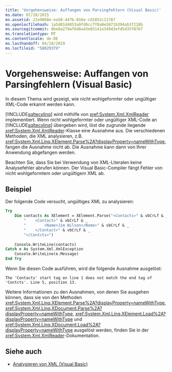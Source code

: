 ```yaml
---
title: 'Vorgehensweise: Auffangen von Parsingfehlern (Visual Basic)'
ms.date: 07/20/2015
ms.assetid: 22e9068e-ea58-447b-816e-cd1852c11787
ms.openlocfilehash: 1a5d01d4853a9fd0cc7f0a0e5071b394ab3f218b
ms.sourcegitcommit: 0be8a279af6d8a43e03141e349d3efd5d35f8767
ms.translationtype: MT
ms.contentlocale: de-DE
ms.lasthandoff: 04/18/2019
ms.locfileid: "58829379"
---
```

# <a name="how-to-catch-parsing-errors-visual-basic"></a>Vorgehensweise: Auffangen von Parsingfehlern (Visual Basic)
In diesem Thema wird gezeigt, wie nicht wohlgeformter oder ungültiger XML-Code erkannt werden kann.  
  
 [!INCLUDE[sqltecxlinq](~/includes/sqltecxlinq-md.md)] wird mithilfe von <xref:System.Xml.XmlReader> implementiert. Wenn nicht wohlgeformter oder ungültiger XML-Code an [!INCLUDE[sqltecxlinq](~/includes/sqltecxlinq-md.md)] übergeben wird, löst die zugrunde liegende <xref:System.Xml.XmlReader>-Klasse eine Ausnahme aus. Die verschiedenen Methoden, die XML analysieren, z.B. <xref:System.Xml.Linq.XElement.Parse%2A?displayProperty=nameWithType>, fangen die Ausnahme nicht ab. Die Ausnahme kann dann von Ihrer Anwendung abgefangen werden.  
  
 Beachten Sie, dass Sie bei Verwendung von XML-Literalen keine Analysefehler abrufen können. Der Visual Basic-Compiler fängt Fehler von nicht wohlgeformtem oder ungültigem XML ab.  
  
## <a name="example"></a>Beispiel  
 Der folgende Code versucht, ungültiges XML zu analysieren:  
  
```vb  
Try  
    Dim contacts As XElement = XElement.Parse("<Contacts>" & vbCrLf & _  
        "    <Contact>" & vbCrLf & _  
        "        <Name>Jim Wilson</Name>" & vbCrLf & _  
        "    </Contact>" & vbCrLf & _  
        "</Contcts>")  
  
    Console.WriteLine(contacts)  
Catch e As System.Xml.XmlException  
    Console.WriteLine(e.Message)  
End Try  
```  
  
 Wenn Sie diesen Code ausführen, wird die folgende Ausnahme ausgelöst:  
  
```  
The 'Contacts' start tag on line 1 does not match the end tag of 'Contcts'. Line 5, position 13.  
```  
  
 Weitere Informationen zu den Ausnahmen, von denen Sie ausgehen können, dass sie von den Methoden <xref:System.Xml.Linq.XElement.Parse%2A?displayProperty=nameWithType>, <xref:System.Xml.Linq.XDocument.Parse%2A?displayProperty=nameWithType>, <xref:System.Xml.Linq.XElement.Load%2A?displayProperty=nameWithType> und <xref:System.Xml.Linq.XDocument.Load%2A?displayProperty=nameWithType> ausgelöst werden, finden Sie in der <xref:System.Xml.XmlReader>-Dokumentation.  
  
## <a name="see-also"></a>Siehe auch

- [Analysieren von XML (Visual Basic)](../../../../visual-basic/programming-guide/concepts/linq/parsing-xml.md)
